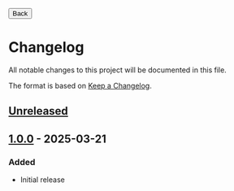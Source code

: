 <button onclick="history.back()">Back</button>

# Changelog
All notable changes to this project will be documented in this file.

The format is based on [Keep a Changelog](https://keepachangelog.com/en/1.0.0/).

## [Unreleased]

## [1.0.0] - 2025-03-21
### Added
  * Initial release

[Unreleased]: https://github.com/Molkobain/itop-background-tasks-control-center/compare/v1.0.0...HEAD
[1.0.0]: https://github.com/Molkobain/itop-background-tasks-control-center/releases/tag/v1.0.0